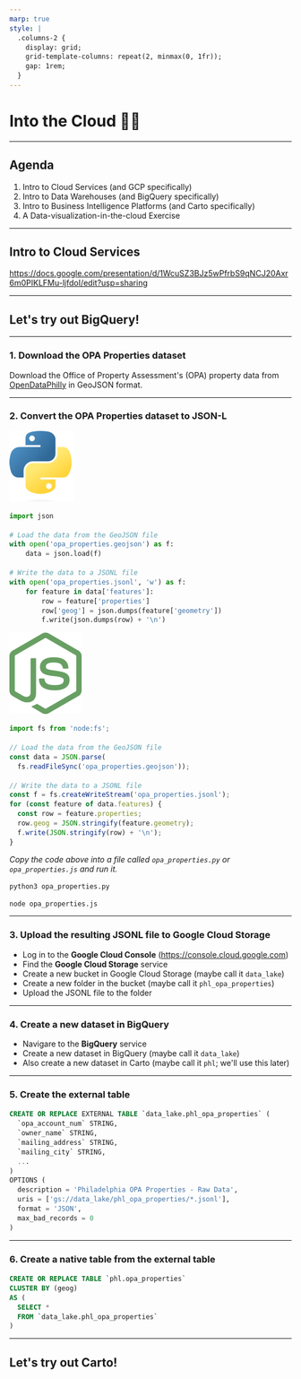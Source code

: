 ```yaml
---
marp: true
style: |
  .columns-2 {
    display: grid;
    grid-template-columns: repeat(2, minmax(0, 1fr));
    gap: 1rem;
  }
---
```


# Into the Cloud 😶‍🌫️

---

## Agenda

1. Intro to Cloud Services (and GCP specifically)
2. Intro to Data Warehouses (and BigQuery specifically)
3. Intro to Business Intelligence Platforms (and Carto specifically)
3. A Data-visualization-in-the-cloud Exercise

---

## Intro to Cloud Services
https://docs.google.com/presentation/d/1WcuSZ3BJz5wPfrbS9qNCJ20Axr6m0PIKLFMu-ljfdoI/edit?usp=sharing

---

## Let's try out BigQuery!

<!-- We're going to load a dataset into BigQuery and then do some light visualization with it. To load it into BigQuery we're going to use something called "external tables".

External tables allow us to upload data to Google Cloud Storage and query it from there as if it were a native table in BigQuery. In other words, loading data into BigQuery could often be as easy as uploading a CSV file to a Google Cloud Storage folder.

CSV isn't the only format that's supported for external tables; for example, we're going to use a format called Newline Delimited JSON, or "JSON-L".

But we'll get to that. -->

---

### 1. Download the OPA Properties dataset

Download the Office of Property Assessment's (OPA) property data from [OpenDataPhilly](https://opendataphilly.org/dataset/opa-property-assessments) in GeoJSON format.

<!-- Download the OPA property data from opendataphilly in GeoJSON format. We could use the CSV, but we're going to make a point. -->

---

### 2. Convert the OPA Properties dataset to JSON-L

<!-- In the Data Pipelines Pocket Reference you're going to read about different patterns used in data pipelines. People often talk about "ETL" and "ELT", but Densmore (the author) also refers to "EtLT", which is a pattern we're going to employ often.

We can use a small script to load the raw data that we downloaded and transform it into a format that's more suitable for BigQuery. -->

<div class="columns-2">
<div>

![Python h:32](images/Python_icon.png)

```python
import json

# Load the data from the GeoJSON file
with open('opa_properties.geojson') as f:
    data = json.load(f)

# Write the data to a JSONL file
with open('opa_properties.jsonl', 'w') as f:
    for feature in data['features']:
        row = feature['properties']
        row['geog'] = json.dumps(feature['geometry'])
        f.write(json.dumps(row) + '\n')
```

</div>
<div>

![Node.js h:32](images/Node.js_icon.png)

```javascript
import fs from 'node:fs';

// Load the data from the GeoJSON file
const data = JSON.parse(
  fs.readFileSync('opa_properties.geojson'));

// Write the data to a JSONL file
const f = fs.createWriteStream('opa_properties.jsonl');
for (const feature of data.features) {
  const row = feature.properties;
  row.geog = JSON.stringify(feature.geometry);
  f.write(JSON.stringify(row) + '\n');
}
```

</div>
</div>

_Copy the code above into a file called `opa_properties.py` or `opa_properties.js` and run it._

<div class="columns-2">
<div>

```bash
python3 opa_properties.py
```

</div>
<div>

```bash
node opa_properties.js
```

</div>
</div>

---

### 3. Upload the resulting JSONL file to Google Cloud Storage

- Log in to the **Google Cloud Console** (https://console.cloud.google.com)
- Find the **Google Cloud Storage** service
- Create a new bucket in Google Cloud Storage (maybe call it `data_lake`)
- Create a new folder in the bucket (maybe call it `phl_opa_properties`)
- Upload the JSONL file to the folder

---

### 4. Create a new dataset in BigQuery

- Navigare to the **BigQuery** service
- Create a new dataset in BigQuery (maybe call it `data_lake`)
- Also create a new dataset in Carto (maybe call it `phl`; we'll use this later)

---

### 5. Create the external table

```sql
CREATE OR REPLACE EXTERNAL TABLE `data_lake.phl_opa_properties` (
  `opa_account_num` STRING,
  `owner_name` STRING,
  `mailing_address` STRING,
  `mailing_city` STRING,
  ...
)
OPTIONS (
  description = 'Philadelphia OPA Properties - Raw Data',
  uris = ['gs://data_lake/phl_opa_properties/*.jsonl'],
  format = 'JSON',
  max_bad_records = 0
)
```

---

### 6. Create a native table from the external table

```sql
CREATE OR REPLACE TABLE `phl.opa_properties`
CLUSTER BY (geog)
AS (
  SELECT *
  FROM `data_lake.phl_opa_properties`
)
```

---

## Let's try out Carto!
